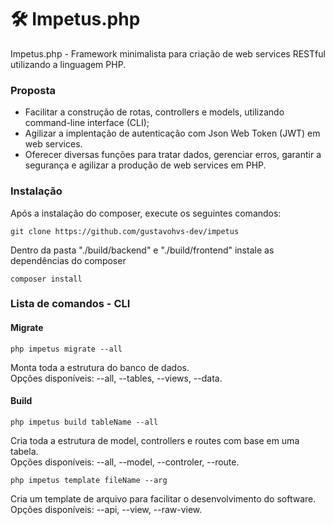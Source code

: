 # 🛠️ Impetus.php
Impetus.php - Framework minimalista para criação de web services RESTful utilizando a linguagem PHP.

### Proposta
- Facilitar a construção de rotas, controllers e models, utilizando command-line interface (CLI);
- Agilizar a implentação de autenticação com Json Web Token (JWT) em web services.
- Oferecer diversas funções para tratar dados, gerenciar erros, garantir a segurança e agilizar a produção de web services em PHP.

### Instalação
Após a instalação do composer, execute os seguintes comandos:

```shell
git clone https://github.com/gustavohvs-dev/impetus
```

Dentro da pasta "./build/backend" e "./build/frontend" instale as dependências do composer

```shell
composer install
```

### Lista de comandos - CLI
#### Migrate
```shell
php impetus migrate --all
```
Monta toda a estrutura do banco de dados.<br>
Opções disponíveis: --all, --tables, --views, --data.

#### Build
```shell
php impetus build tableName --all
```
Cria toda a estrutura de model, controllers e routes com base em uma tabela.<br>
Opções disponíveis: --all, --model, --controler, --route.

```shell
php impetus template fileName --arg
```
Cria um template de arquivo para facilitar o desenvolvimento do software.<br>
Opções disponíveis: --api, --view, --raw-view.